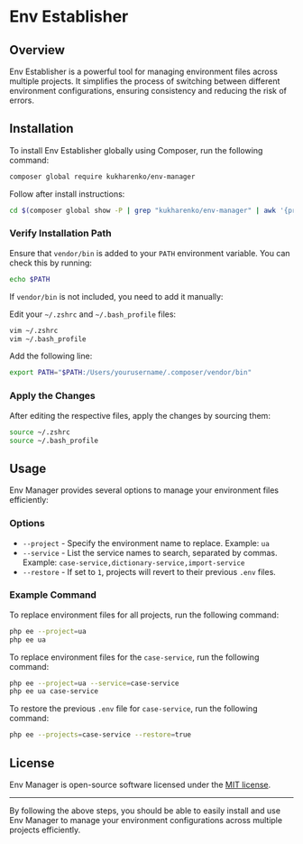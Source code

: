 # Env Establisher

## Overview

Env Establisher is a powerful tool for managing environment files across multiple projects. It simplifies the process of switching between different environment configurations, ensuring consistency and reducing the risk of errors.

## Installation

To install Env Establisher globally using Composer, run the following command:

```bash
composer global require kukharenko/env-manager
```
Follow after install instructions:
```bash
cd $(composer global show -P | grep "kukharenko/env-manager" | awk '{print $2}') && composer install
```
### Verify Installation Path

Ensure that `vendor/bin` is added to your `PATH` environment variable. You can check this by running:

```bash
echo $PATH
```

If `vendor/bin` is not included, you need to add it manually:


Edit your `~/.zshrc` and `~/.bash_profile` files:

```bash
vim ~/.zshrc
vim ~/.bash_profile
```

Add the following line:

```bash
export PATH="$PATH:/Users/yourusername/.composer/vendor/bin"
```

### Apply the Changes

After editing the respective files, apply the changes by sourcing them:

```bash
source ~/.zshrc
source ~/.bash_profile
```

## Usage

Env Manager provides several options to manage your environment files efficiently:

### Options

- `--project` - Specify the environment name to replace. Example: `ua`
- `--service` - List the service names to search, separated by commas. Example: `case-service,dictionary-service,import-service`
- `--restore` - If set to `1`, projects will revert to their previous `.env` files.

### Example Command

To replace environment files for all projects, run the following command:

```bash
php ee --project=ua
php ee ua
```

To replace environment files for the `case-service`, run the following command:

```bash
php ee --project=ua --service=case-service
php ee ua case-service
```

To restore the previous `.env` file for `case-service`, run the following command:

```bash
php ee --projects=case-service --restore=true
```

## License

Env Manager is open-source software licensed under the [MIT license](LICENSE).

---

By following the above steps, you should be able to easily install and use Env Manager to manage your environment configurations across multiple projects efficiently.
